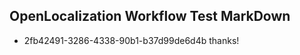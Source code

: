 ## OpenLocalization Workflow Test MarkDown
* 2fb42491-3286-4338-90b1-b37d99de6d4b thanks!

<!--HONumber=Sep16_HO1-->


